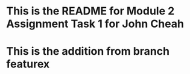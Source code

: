 # This is the README for Module 2 Assignment Task 1 for John Cheah 

# This is the addition from branch featurex